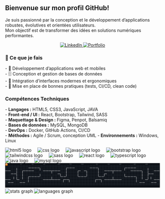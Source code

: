<h2 align="left">Bienvenue sur mon profil GitHub!</h2>

<p align="left">Je suis passionné par la conception et le développement d’applications robustes, évolutives et orientées utilisateurs. <br>Mon objectif est de transformer des idées en solutions numériques performantes.</p>

<div align="center">
  <a href="https://www.linkedin.com/in/matthieu-claessens/" target="_blank" rel="noopener noreferrer">
    <img height="50" src="https://i.ibb.co/9kM5SbS3/linkedin.png" alt="LinkedIn">
  </a>
  <a href="https://matthieuclaessens.vercel.app/" target="_blank" rel="noopener noreferrer">
    <img height="50" src="https://i.ibb.co/CKTy8D4R/portfolio.png" alt="Portfolio">
  </a>
</div>

<h3 align="left">🚀 Ce que je fais</h3>

<p align="left">
  - 📱 Développement d’applications web et mobiles <br>
  - 🗄️ Conception et gestion de bases de données <br>
  - 🎨 Intégration d’interfaces modernes et ergonomiques <br>
  - 🔄 Mise en place de bonnes pratiques (tests, CI/CD, clean code)
</p>

<h3 align="left">Compétences Techniques</h3>

<p align="left">
  - <strong>Langages :</strong> HTML5, CSS3, JavaScript, JAVA <br>
  - <strong>Front-end / UI :</strong> React, Bootstrap, Tailwind, SASS <br>
  - <strong>Maquettage & Design :</strong> Figma, Penpot, Balsamiq <br>
  - <strong>Bases de données :</strong> MySQL, MongoDB <br>
  - <strong>DevOps :</strong> Docker, GitHub Actions, CI/CD <br>
  - <strong>Méthodes :</strong> Agile / Scrum, conception UML
  - <strong>Environnements :</strong> Windows, Linux
</p>


<div align="left">
  <img src="https://cdn.jsdelivr.net/gh/devicons/devicon/icons/html5/html5-original.svg" height="40" alt="html5 logo"  />
  <img width="12" />
  <img src="https://cdn.jsdelivr.net/gh/devicons/devicon/icons/css3/css3-original.svg" height="40" alt="css logo"  />
  <img width="12" />
  <img src="https://cdn.jsdelivr.net/gh/devicons/devicon/icons/javascript/javascript-original.svg" height="40" alt="javascript logo"  />
  <img width="12" />
  <img src="https://cdn.jsdelivr.net/gh/devicons/devicon/icons/bootstrap/bootstrap-original.svg" height="40" alt="bootstrap logo"  />
  <img width="12" />
  <img src="https://cdn.jsdelivr.net/gh/devicons/devicon@latest/icons/tailwindcss/tailwindcss-original.svg" height="40" alt="tailwindcss logo"  />
  <img width="12" />
  <img src="https://cdn.jsdelivr.net/gh/devicons/devicon/icons/sass/sass-original.svg" height="40" alt="sass logo"  />
  <img width="12" />
  <img src="https://cdn.jsdelivr.net/gh/devicons/devicon/icons/react/react-original.svg" height="40" alt="react logo"  />
  <img width="12" />
  <img src="https://cdn.jsdelivr.net/gh/devicons/devicon/icons/typescript/typescript-original.svg" height="40" alt="typescript logo"  />
  <img width="12" />
  <img src="https://cdn.jsdelivr.net/gh/devicons/devicon/icons/java/java-original.svg" height="40" alt="java logo"  />
  <img width="12" />
  <img src="https://cdn.jsdelivr.net/gh/devicons/devicon/icons/mysql/mysql-original.svg" height="40" alt="mysql logo"  />
</div>

<picture>
  <source media="(prefers-color-scheme: dark)" srcset="https://raw.githubusercontent.com/MatthieuClaessens/MatthieuClaessens/fa743d00fc37279fc838d274075f00e6cd3a4c3a/pacman-contributions.svg">
  <source media="(prefers-color-scheme: light)" srcset="https://raw.githubusercontent.com/MatthieuClaessens/MatthieuClaessens/fa743d00fc37279fc838d274075f00e6cd3a4c3a/pacman-contributions.svg">
  <img alt="pacman contribution graph" src="https://raw.githubusercontent.com/MatthieuClaessens/MatthieuClaessens/fa743d00fc37279fc838d274075f00e6cd3a4c3a/pacman-contributions.svg">
</picture>

<div align="left">
  <img src="https://github-readme-stats.vercel.app/api?username=MatthieuClaessens&hide_title=false&hide_rank=false&show_icons=true&include_all_commits=true&count_private=true&disable_animations=false&theme=dracula&locale=en&hide_border=false&order=1" height="150" alt="stats graph"  />
  <img src="https://github-readme-stats.vercel.app/api/top-langs?username=MatthieuClaessens&locale=fr&hide_title=false&layout=compact&card_width=320&langs_count=5&theme=dracula&hide_border=false&order=2" height="150" alt="languages graph"  />
</div>
